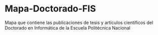 # Mapa-Doctorado-FIS
Mapa que contiene las publicaciones de tesis y artículos científicos del Doctorado en Informática de la Escuela Politécnica Nacional
